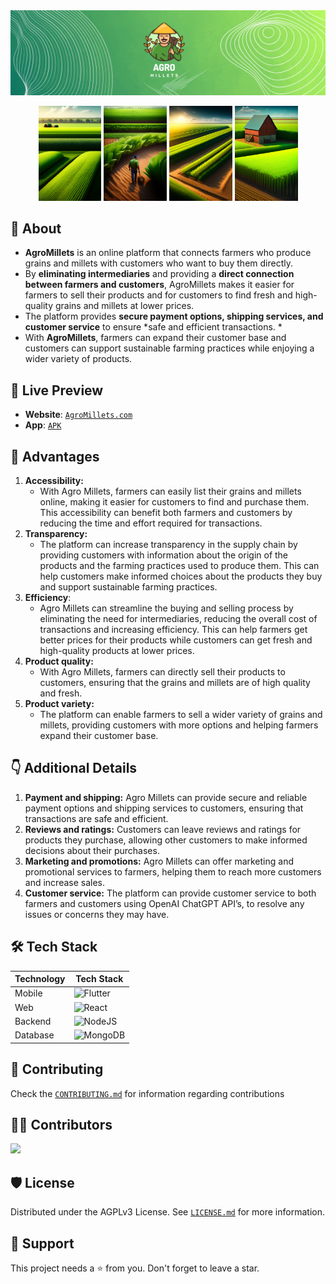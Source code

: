 <!-- <h1 align="center"> Agro-Millets 🌾 </h1> -->

<img src="./images/agro_banner.png"  />

<p align="middle">
  <img src="/images/farm.jpg" width="20%" />
  <img src="/images/farmer.jpg" width="20%" /> 
  <img src="/images/field.jpg" width="20%" />
  <img src="/images/farmhouse.jpg" width="20%" />
</p>

## 🚜 About 
+ **AgroMillets** is an online platform that connects farmers who produce grains and millets with customers who want to buy them directly. 
+ By **eliminating intermediaries** and providing a **direct connection between farmers and customers**, AgroMillets makes it easier for farmers to sell their products and for customers to find fresh and high-quality grains and millets at lower prices. 
+ The platform provides **secure payment options, shipping services, and customer service** to ensure *safe and efficient transactions. *
+ With **AgroMillets**, farmers can expand their customer base and customers can support sustainable farming practices while enjoying a wider variety of products.


## 🚀 Live Preview 
+ **Website**: [`AgroMillets.com`](https://agro-millets.netlify.app/)
+ **App**: [`APK`](https://github.com/AmanNegi/AgroMillets/releases/tag/v0.0.2)


## 💪 Advantages

1. **Accessibility:** 
    - With Agro Millets, farmers can easily list their grains and millets online, making it easier for customers to find and purchase them. This accessibility can benefit both farmers and customers by reducing the time and effort required for transactions.
2. **Transparency:** 
    - The platform can increase transparency in the supply chain by providing customers with information about the origin of the products and the farming practices used to produce them. This can help customers make informed choices about the products they buy and support sustainable farming practices.
3. **Efficiency**: 
    - Agro Millets can streamline the buying and selling process by eliminating the need for intermediaries, reducing the overall cost of transactions and increasing efficiency. This can help farmers get better prices for their products while customers can get fresh and high-quality products at lower prices.
4. **Product quality:** 
    - With Agro Millets, farmers can directly sell their products to customers, ensuring that the grains and millets are of high quality and fresh.
5. **Product variety:** 
    - The platform can enable farmers to sell a wider variety of grains and millets, providing customers with more options and helping farmers expand their customer base.

## 👇 Additional Details

1. **Payment and shipping:** Agro Millets can provide secure and reliable payment options and shipping services to customers, ensuring that transactions are safe and efficient.
2. **Reviews and ratings:** Customers can leave reviews and ratings for products they purchase, allowing other customers to make informed decisions about their purchases.
3. **Marketing and promotions:** Agro Millets can offer marketing and promotional services to farmers, helping them to reach more customers and increase sales.
4. **Customer service:** The platform can provide customer service to both farmers and customers using OpenAI ChatGPT API’s, to resolve any issues or concerns they may have.

## 🛠️ Tech Stack

| Technology | Tech Stack |
| --- | --- |
| Mobile | ![Flutter](https://img.shields.io/badge/Flutter-%2302569B.svg?style=for-the-badge&logo=Flutter&logoColor=white) |
| Web | ![React](https://img.shields.io/badge/react-%2320232a.svg?style=for-the-badge&logo=react&logoColor=%2361DAFB) |
| Backend | ![NodeJS](https://img.shields.io/badge/node.js-6DA55F?style=for-the-badge&logo=node.js&logoColor=white) |
| Database | ![MongoDB](https://img.shields.io/badge/MongoDB-%234ea94b.svg?style=for-the-badge&logo=mongodb&logoColor=white) |

## 🤝 Contributing
Check the [`CONTRIBUTING.md`](./docs/CONTRIBUTING.md) for information regarding contributions

## 👨‍💻 Contributors
<a href="https://github.com/AmanNegi/AgroMillets/graphs/contributors">
  <img src="https://contrib.rocks/image?repo=AmanNegi/AgroMillets" />
</a>


## 🛡️ License
Distributed under the AGPLv3 License. See [`LICENSE.md`](./LICENSE) for more information.

## 🙏 Support
This project needs a ⭐️ from you. Don't forget to leave a star.



